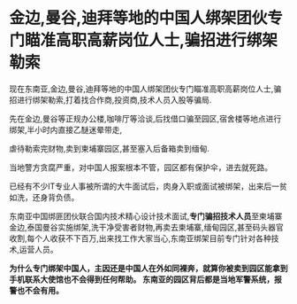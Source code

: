 # 金边,曼谷,迪拜等地的中国人绑架团伙专门瞄准高职高薪岗位人士,骗招进行绑架勒索

现在东南亚,金边,曼谷,迪拜等地的中国人绑架团伙专门瞄准高职高薪岗位人士,骗招进行绑架勒索,打着找合作商,投资商,技术人员入股等骗局.

先在金边,曼谷等正规办公楼,咖啡厅等洽谈,后找借口骗至园区,宿舍楼等地点进行绑架,半小时内直接乙醚迷晕带走,

虐待勒索完财物,卖到柬埔寨园区,甚至塞入后备箱卖到缅甸.

当地警方贪腐严重，对中国人报案根本不管，园区都有保护伞，进去就死路。

已经有不少IT专业人事被所谓的大牛面试后，肉身入职或面试被绑架，出来后一贫如洗，还身背负债。

东南亚中国绑匪团伙联合国内技术精心设计技术面试,**专门骗招技术人员**至柬埔寨金边,泰国曼谷实施绑架,洗干净受害者财物,再卖去柬埔寨,缅甸园区,甚至码头器官收割,每个人收获不下百万,出来找工作大家当心,东南亚绑架目前专门针对各种技术,运营人员。

**为什么专门绑架中国人，主因还是中国人在外如同裸奔，就算你被卖到园区能拿到手机联系大使馆也不会得到任何帮助。
东南亚的园区背后都是当地军警系统，报警也不会有用。**
